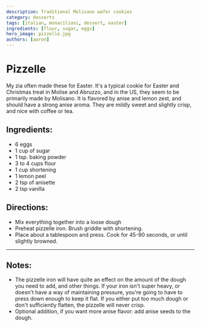 ```yaml
---
description: Traditional Molisano wafer cookies
category: desserts
tags: [italian, monacilioni, dessert, easter]
ingredients: [flour, sugar, eggs]
hero_image: pizzelle.jpg
authors: [aaron]
---
```


# Pizzelle

My zia often made these for Easter. It's a typical cookie for Easter and Christmas treat in Molise and Abruzzo, and in the US, they seem to be primarily made by Molisano. It is flavored by anise and lemon zest, and should have a strong anise aroma. They are mildly sweet and slightly crisp, and nice with coffee or tea. 

## Ingredients:

- 6 eggs
- 1 cup of sugar
- 1 tsp. baking powder
- 3 to 4 cups flour
- 1 cup shortening
- 1 lemon peel
- 2 tsp of anisette 
- 2 tsp vanilla

## Directions:

- Mix everything together into a loose dough 
- Preheat pizzelle iron. Brush griddle with shortening. 
- Place about a tablespoon and press. Cook for 45-90 seconds, or until slightly  browned.

---

## Notes:

- The pizzelle iron will have quite an effect on the amount of the dough you need to add, and other things. If your iron isn't super heavy, or doesn't have a way of maintaining pressure, you're going to have to press down enough to keep it flat. If you either put too much dough or don't sufficiently flatten, the pizzelle will never crisp.
- Optional addition, if you want more anise flavor: add anise seeds to the dough. 

